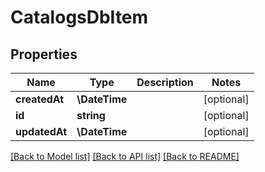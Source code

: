 # CatalogsDbItem

## Properties
Name | Type | Description | Notes
------------ | ------------- | ------------- | -------------
**createdAt** | **\DateTime** |  | [optional] 
**id** | **string** |  | [optional] 
**updatedAt** | **\DateTime** |  | [optional] 

[[Back to Model list]](../README.md#documentation-for-models) [[Back to API list]](../README.md#documentation-for-api-endpoints) [[Back to README]](../README.md)



